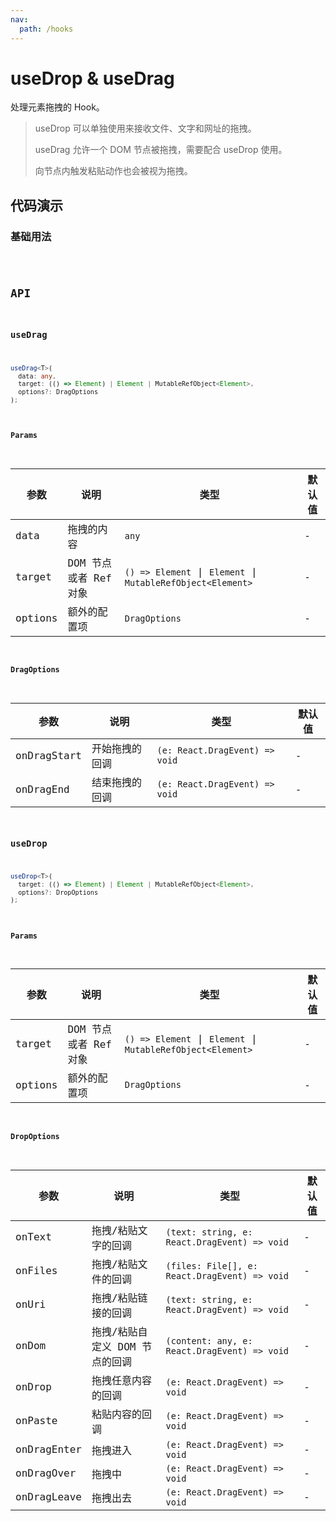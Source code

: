 ```yaml
---
nav:
  path: /hooks
---
```


# useDrop & useDrag

处理元素拖拽的 Hook。

> useDrop 可以单独使用来接收文件、文字和网址的拖拽。
>
> useDrag 允许一个 DOM 节点被拖拽，需要配合 useDrop 使用。
>
> 向节点内触发粘贴动作也会被视为拖拽。

## 代码演示

### 基础用法

<code src="./demo/demo1.tsx" />

## API

### useDrag

```typescript
useDrag<T>(
  data: any,
  target: (() => Element) | Element | MutableRefObject<Element>,
  options?: DragOptions
);
```

#### Params

| 参数    | 说明                  | 类型                                                        | 默认值 |
| ------- | --------------------- | ----------------------------------------------------------- | ------ |
| data    | 拖拽的内容            | `any`                                                       | -      |
| target  | DOM 节点或者 Ref 对象 | `() => Element` \| `Element` \| `MutableRefObject<Element>` | -      |
| options | 额外的配置项          | `DragOptions`                                               | -      |

#### DragOptions

| 参数        | 说明           | 类型                           | 默认值 |
| ----------- | -------------- | ------------------------------ | ------ |
| onDragStart | 开始拖拽的回调 | `(e: React.DragEvent) => void` | -      |
| onDragEnd   | 结束拖拽的回调 | `(e: React.DragEvent) => void` | -      |

### useDrop

```typescript
useDrop<T>(
  target: (() => Element) | Element | MutableRefObject<Element>,
  options?: DropOptions
);
```

#### Params

| 参数    | 说明                  | 类型                                                        | 默认值 |
| ------- | --------------------- | ----------------------------------------------------------- | ------ |
| target  | DOM 节点或者 Ref 对象 | `() => Element` \| `Element` \| `MutableRefObject<Element>` | -      |
| options | 额外的配置项          | `DragOptions`                                               | -      |

#### DropOptions

| 参数        | 说明                           | 类型                                          | 默认值 |
| ----------- | ------------------------------ | --------------------------------------------- | ------ |
| onText      | 拖拽/粘贴文字的回调            | `(text: string, e: React.DragEvent) => void`  | -      |
| onFiles     | 拖拽/粘贴文件的回调            | `(files: File[], e: React.DragEvent) => void` | -      |
| onUri       | 拖拽/粘贴链接的回调            | `(text: string, e: React.DragEvent) => void`  | -      |
| onDom       | 拖拽/粘贴自定义 DOM 节点的回调 | `(content: any, e: React.DragEvent) => void`  | -      |
| onDrop      | 拖拽任意内容的回调             | `(e: React.DragEvent) => void`                | -      |
| onPaste     | 粘贴内容的回调                 | `(e: React.DragEvent) => void`                | -      |
| onDragEnter | 拖拽进入                       | `(e: React.DragEvent) => void`                | -      |
| onDragOver  | 拖拽中                         | `(e: React.DragEvent) => void`                | -      |
| onDragLeave | 拖拽出去                       | `(e: React.DragEvent) => void`                | -      |

